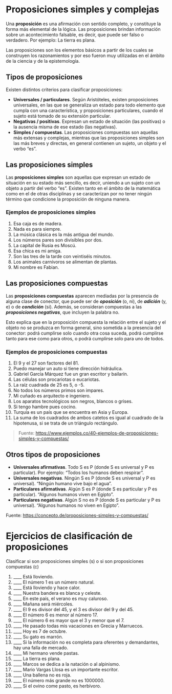 # Proposiciones simples y complejas

Una **proposición** es una afirmación con sentido completo, y constituye la forma más elemental de la lógica. Las proposiciones brindan información sobre un acontecimiento falsable, es decir, que puede ser falso o verdadero. Por ejemplo: La tierra es plana.

Las proposiciones son los elementos básicos a partir de los cuales se construyen los razonamientos y por eso fueron muy utilizadas en el ámbito de la ciencia y de la epistemología.

## Tipos de proposiciones
Existen distintos criterios para clasificar proposiciones:

* **Universales / particulares**. Según Aristóteles, existen proposiciones universales, en las que se generaliza un estado para todo elemento que cumpla con una característica, y proposiciones particulares, cuando el sujeto está tomado de su extensión particular.
* **Negativas / positivas**. Expresan un estado de situación (las positivas) o la ausencia misma de ese estado (las negativas).
* **Simples / compuestas**. Las proposiciones compuestas son aquellas más extensas y complejas, mientras que las proposiciones simples son las más breves y directas, en general contienen un sujeto, un objeto y el verbo “es”.

## Las proposiciones simples

Las **proposiciones simples** son aquellas que expresan un estado de situación en su estado más sencillo, es decir, uniendo a un sujeto con un objeto a partir del verbo “es”. Existen tanto en el ámbito de la matemática como en el de otras disciplinas y se caracterizan por no tener ningún término que condicione la proposición de ninguna manera.

### Ejemplos de proposiciones simples

1. Esa caja es de madera.
1. Nada es para siempre.
1. La música clásica es la más antigua del mundo.
1. Los números pares son divisibles por dos.
1. La capital de Rusia es Moscú.
1. Esa chica es mi amiga.
1. Son las tres de la tarde con veintiséis minutos.
1. Los animales carnívoros se alimentan de plantas.
1. Mi nombre es Fabian.

## Las proposiciones compuestas

Las **proposiciones compuestas** aparecen mediadas por la presencia de alguna clase de conector, que puede ser de **_oposición_** (o, ni), de **_adición_** (y, e) o de **_condición_** (si). Además, se consideran compuestas a las **_proposiciones negativas_**, que incluyen la palabra no.

Esto explica que en la proposición compuesta la relación entre el sujeto y el objeto no se produzca en forma general, sino sometida a la presencia del conector: podrá cumplirse solo cuando otra cosa suceda, podrá cumplirse tanto para ese como para otros, o podrá cumplirse solo para uno de todos.

### Ejemplos de proposiciones compuestas

1. El 9 y el 27 son factores del 81.
1. Puedo manejar un auto si tiene dirección hidráulica.
1. Gabriel García Márquez fue un gran escritor y bailarín.
1. Las células son procariotas o eucariotas.
1. La raíz cuadrada de 25 es 5, o -5.
1. No todos los números primos son impares.
1. Mi cuñado es arquitecto e ingeniero.
1. Los aparatos tecnológicos son negros, blancos o grises.
1. Si tengo hambre pues cocino.
1. Turquía es un país que se encuentra en Asia y Europa.
1. La suma de los cuadrados de ambos catetos es igual al cuadrado de la hipotenusa, si se trata de un triángulo rectángulo.

> Fuente: https://www.ejemplos.co/40-ejemplos-de-proposiciones-simples-y-compuestas/
## Otros tipos de proposiciones

* **Universales afirmativas**. Todo S es P (donde S es universal y P es particular). Por ejemplo: “Todos los humanos deben respirar”.
* **Universales negativas**. Ningún S es P (donde S es universal y P es universal). “Ningún humano vive bajo el agua”.
* **Particulares afirmativas**. Algún S es P (donde S es particular y P es particular). “Algunos humanos viven en Egipto”.
* **Particulares negativas**. Algún S no es P (donde S es particular y P es universal). “Algunos humanos no viven en Egipto”.

Fuente: https://concepto.de/proposiciones-simples-y-compuestas/

# Ejercicios de clasificación de proposiciones

Clasificar si son proposiciones simples (s) o si son proposiciones compuestas (c)

1. ____ Está lloviendo.
1. ____ El número 1 es un número natural.
1. ____ Está lloviendo y hace calor.
1. ____ Nuestra bandera es blanca y celeste.
1. ____ En este país, el verano es muy caluroso.
1. ____ Mañana será miércoles.
1. ____ El 9 es divisor del 45, y el 3 es divisor del 9 y del 45.
1. ____ El número 6 es menor al número 17.
1. ____ El número 6 es mayor que el 3 y menor que el 7.
1. ____ He pasado todas mis vacaciones en Grecia y Marruecos.
1. ____ Hoy es 7 de octubre.
1. ____ Su gato es marrón.
1. ____ Si la información no es completa para oferentes y demandantes, hay una falla de mercado.
1. ____ Mi hermano vende pastas.
1. ____ La tierra es plana.
1. ____ Marcos se dedica a la natación o al alpinismo.
1. ____ Mario Vargas Llosa es un importante escritor.
1. ____ Una ballena no es roja.
1. ____ El número más grande no es 1000000.
1. ____ Si el ovino come pasto, es herbívoro.